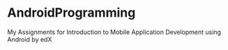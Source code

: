 # AndroidProgramming
My Assignments for Introduction to Mobile Application Development using Android by edX
